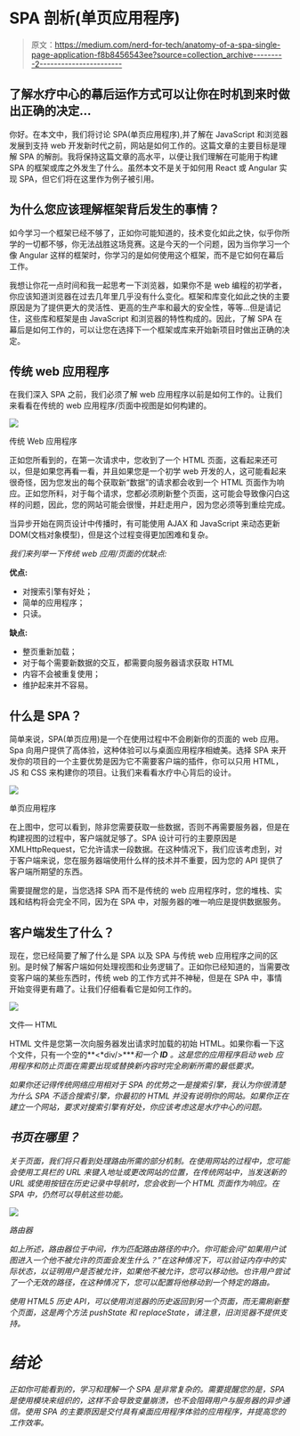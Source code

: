 # SPA 剖析(单页应用程序)

> 原文：<https://medium.com/nerd-for-tech/anatomy-of-a-spa-single-page-application-f8b8456543ee?source=collection_archive---------2----------------------->

## 了解水疗中心的幕后运作方式可以让你在时机到来时做出正确的决定…

你好。在本文中，我们将讨论 SPA(单页应用程序),并了解在 JavaScript 和浏览器发展到支持 web 开发新时代之前，网站是如何工作的。这篇文章的主要目标是理解 SPA 的解剖。我将保持这篇文章的高水平，以便让我们理解在可能用于构建 SPA 的框架或库之外发生了什么。虽然本文不是关于如何用 React 或 Angular 实现 SPA，但它们将在这里作为例子被引用。

## 为什么您应该理解框架背后发生的事情？

如今学习一个框架已经不够了，正如你可能知道的，技术变化如此之快，似乎你所学的一切都不够，你无法战胜这场竞赛。这是今天的一个问题，因为当你学习一个像 Angular 这样的框架时，你学习的是如何使用这个框架，而不是它如何在幕后工作。

我想让你花一点时间和我一起思考一下浏览器，如果你不是 web 编程的初学者，你应该知道浏览器在过去几年里几乎没有什么变化。框架和库变化如此之快的主要原因是为了提供更大的灵活性、更高的生产率和最大的安全性，等等…但是请记住，这些库和框架是由 JavaScript 和浏览器的特性构成的。因此，了解 SPA 在幕后是如何工作的，可以让您在选择下一个框架或库来开始新项目时做出正确的决定。

## 传统 web 应用程序

在我们深入 SPA 之前，我们必须了解 web 应用程序以前是如何工作的。让我们来看看在传统的 web 应用程序/页面中视图是如何构建的。

![](img/f749bc2fd4a5eeba07fc86c7c697a03c.png)

传统 Web 应用程序

正如您所看到的，在第一次请求中，您收到了一个 HTML 页面，这看起来还可以，但是如果您再看一看，并且如果您是一个初学 web 开发的人，这可能看起来很奇怪，因为您发出的每个获取新“数据”的请求都会收到一个 HTML 页面作为响应。正如您所料，对于每个请求，您都必须刷新整个页面，这可能会导致像闪白这样的问题，因此，您的网站可能会很慢，并赶走用户，因为您必须等到重绘完成。

当异步开始在网页设计中传播时，有可能使用 AJAX 和 JavaScript 来动态更新 DOM(文档对象模型)，但是这个过程变得更加困难和复杂。

*我们来列举一下传统 web 应用/页面的优缺点:*

**优点:**

*   对搜索引擎有好处；
*   简单的应用程序；
*   只读。

**缺点:**

*   整页重新加载；
*   对于每个需要新数据的交互，都需要向服务器请求获取 HTML
*   内容不会被重复使用；
*   维护起来并不容易。

## 什么是 SPA？

简单来说，SPA(单页应用)是一个在使用过程中不会刷新你的页面的 web 应用。Spa 向用户提供了高体验，这种体验可以与桌面应用程序相媲美。选择 SPA 来开发你的项目的一个主要优势是因为它不需要客户端的插件，你可以只用 HTML，JS 和 CSS 来构建你的项目。让我们来看看水疗中心背后的设计。

![](img/a4a1b2c520a45181ccf213c988439da6.png)

单页应用程序

在上图中，您可以看到，除非您需要获取一些数据，否则不再需要服务器，但是在构建视图的过程中，客户端就足够了。SPA 设计可行的主要原因是 XMLHttpRequest，它允许请求一段数据。在这种情况下，我们应该考虑到，对于客户端来说，您在服务器端使用什么样的技术并不重要，因为您的 API 提供了客户端所期望的东西。

需要提醒您的是，当您选择 SPA 而不是传统的 web 应用程序时，您的堆栈、实践和结构将会完全不同，因为在 SPA 中，对服务器的唯一响应是提供数据服务。

## 客户端发生了什么？

现在，您已经简要了解了什么是 SPA 以及 SPA 与传统 web 应用程序之间的区别。是时候了解客户端如何处理视图和业务逻辑了。正如你已经知道的，当需要改变客户端的某些东西时，传统 web 的工作方式并不神秘，但是在 SPA 中，事情开始变得更有趣了。让我们仔细看看它是如何工作的。

![](img/fc62bf927b959e109337f1f726a94bcd.png)

文件— HTML

HTML 文件是您第一次向服务器发出请求时加载的初始 HTML。如果你看一下这个文件，只有一个空的**<*div/>****和一个 ***ID*** 。这是您的应用程序启动 web 应用程序和防止页面在需要出现或替换新内容时完全刷新所需的最低要求。*

*如果你还记得传统网络应用相对于 SPA 的优势之一是搜索引擎，我认为你很清楚为什么 SPA 不适合搜索引擎，你最初的 HTML 并没有说明你的网站。如果你正在建立一个网站，要求对搜索引擎有好处，你应该考虑这是水疗中心的问题。*

## *书页在哪里？*

*关于页面，我们将只看到处理路由所需的部分机制。在使用网站的过程中，您可能会使用工具栏的 URL 来键入地址或更改网站的位置，在传统网站中，当发送新的 URL 或使用按钮在历史记录中导航时，您会收到一个 HTML 页面作为响应。在 SPA 中，仍然可以导航这些功能。*

*![](img/556e068c93acfd288fae1f7ea99c476e.png)*

*路由器*

*如上所述，路由器位于中间，作为匹配路由路径的中介。你可能会问“如果用户试图进入一个他不被允许的页面会发生什么？”在这种情况下，可以验证内存中的实际状态，以证明用户是否被允许，如果他不被允许，您可以移动他。也许用户尝试了一个无效的路径，在这种情况下，您可以配置将他移动到一个特定的路由。*

*使用 HTML5 历史 API，可以使用浏览器的历史返回到另一个页面，而无需刷新整个页面，这是两个方法 pushState 和 replaceState，请注意，旧浏览器不提供支持。*

# *结论*

*正如你可能看到的，学习和理解一个 SPA 是非常复杂的。需要提醒您的是，SPA 是使用模块来组织的，这样不会导致变量崩溃，也不会阻碍用户与服务器的异步通信。使用 SPA 的主要原因是交付具有桌面应用程序体验的应用程序，并提高您的工作效率。*